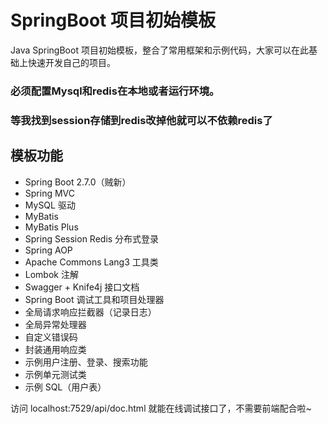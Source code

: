 # SpringBoot 项目初始模板



Java SpringBoot 项目初始模板，整合了常用框架和示例代码，大家可以在此基础上快速开发自己的项目。

### 必须配置Mysql和redis在本地或者运行环境。
### 等我找到session存储到redis改掉他就可以不依赖redis了

## 模板功能

- Spring Boot 2.7.0（贼新）
- Spring MVC
- MySQL 驱动
- MyBatis
- MyBatis Plus
- Spring Session Redis 分布式登录
- Spring AOP
- Apache Commons Lang3 工具类
- Lombok 注解
- Swagger + Knife4j 接口文档
- Spring Boot 调试工具和项目处理器
- 全局请求响应拦截器（记录日志）
- 全局异常处理器
- 自定义错误码
- 封装通用响应类
- 示例用户注册、登录、搜索功能
- 示例单元测试类
- 示例 SQL（用户表）

访问 localhost:7529/api/doc.html 就能在线调试接口了，不需要前端配合啦~